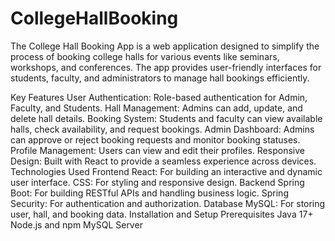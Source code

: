# CollegeHallBooking
The College Hall Booking App is a web application designed to simplify the process of booking college halls for various events like seminars, workshops, and conferences. The app provides user-friendly interfaces for students, faculty, and administrators to manage hall bookings efficiently.

Key Features User Authentication: Role-based authentication for Admin, Faculty, and Students. Hall Management: Admins can add, update, and delete hall details. Booking System: Students and faculty can view available halls, check availability, and request bookings. Admin Dashboard: Admins can approve or reject booking requests and monitor booking statuses. Profile Management: Users can view and edit their profiles. Responsive Design: Built with React to provide a seamless experience across devices. Technologies Used Frontend React: For building an interactive and dynamic user interface. CSS: For styling and responsive design. Backend Spring Boot: For building RESTful APIs and handling business logic. Spring Security: For authentication and authorization. Database MySQL: For storing user, hall, and booking data. Installation and Setup Prerequisites Java 17+ Node.js and npm MySQL Server
